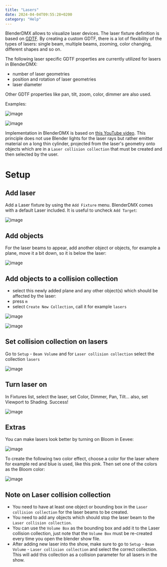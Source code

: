 ```yaml
---
title: "Lasers"
date: 2024-04-04T09:55:28+0200
category: "Help"
---
```


BlenderDMX allows to visualize laser devices. The laser fixture definition is
based on [GDTF](../gdtffixture). By creating a custom GDTF, there is a lot of
flexibility of the types of lasers: single beam, multiple beams, zooming, color
changing, different shapes and so on.

The following laser specific GDTF properties are currently utilized for lasers
in BlenderDMX:

- number of laser geometries
- position and rotation of laser geometries
- laser diameter

Other GDTF properties like pan, tilt, zoom, color, dimmer are also used.

Examples:

![image](../media/laser.png)

![image](../media/laser_bloom.png)

Implementation in BlenderDMX is based on [this YouTube
video](https://www.youtube.com/watch?v=akacnNMPK8M). This principle does not
use Blender lights for the laser rays but rather emitter material on a long
thin cylinder, projected from the laser's geometry onto objects which are in a
`Laser collision collection` that must be created and then selected by the
user.

# Setup

## Add laser

Add a Laser fixture by using the `Add Fixture` menu. BlenderDMX comes with a default
Laser included. It is useful to uncheck `Add Target`:

![image](../media/01_add_laser.png)

## Add objects

For the laser beams to appear, add another object or objects, for example a
plane, move it a bit down, so it is below the laser:

![image](../media/02_add_plane.png)

## Add objects to a collision collection

- select this newly added plane and any other object(s) which should be affected by the laser:
- press `m`
- select `Create New Collection`, call it for example `lasers`

![image](../media/02_create_collection.png)

![image](../media/03_add_collection.png)

## Set collision collection on lasers

Go to `Setup` - `Beam Volume` and for `Laser collision collection` select the
collection `lasers`

![image](../media/03_select_collection.png)

## Turn laser on

In Fixtures list, select the laser, set Color, Dimmer, Pan, Tilt... also, set Viewport to Shading. Success!

![image](../media/04_turn_on_laser.png)

## Extras

You can make lasers look better by turning on Bloom in Eevee:

![image](../media/05_enable_bloom.png)

To create the following two color effect, choose a color for the laser where for example red and blue is used, like this pink. Then set one of the colors as the Bloom color:

![image](../media/laser_bloom.png)

## Note on Laser collision collection

- You need to have at least one object or bounding box in the `Laser collision
  collection` for the laser beams to be created.
- You need to add any objects which should stop the laser beam to the `Laser
  collision collection`.
- You can use the `Volume Box` as the bounding box and add it to the Laser
  collision collection, just note that the `Volume Box` must be re-created
  every time you open the blender show file.
- After adding new laser into the show, make sure to go to `Setup` - `Beam
  Volume` - `Laser collision collection` and  select the correct collection.
  This will add this collection as a collision parameter for all lasers in the
  show.
